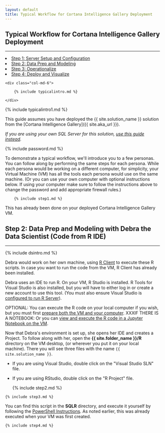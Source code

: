 ```yaml
---
layout: default
title: Typical Workflow for Cortana Intelligence Gallery Deployment
---
```



## Typical Workflow for Cortana Intelligence Gallery Deployment
---------------------------------------------------------------

<div class="row">
    <div class="col-md-6">
        <div class="toc">
        <li><a href="#step1">Step 1: Server Setup and Configuration</a></li>
        <li><a href="#step2">Step 2: Data Prep and Modeling</a></li>
        <li><a href="#step3">Step 3: Operationalize</a></li>
        <li><a href="#step4">Step 4: Deploy and Visualize</a></li>
        </div>
    </div>
    
    <div class="col-md-6">

        {% include typicalintro.md %}

    </div>
</div>

 {% include typicalintro1.md %}

This guide assumes you have deployed the {{ site.solution_name }} solution from the [Cortana Intelligence Gallery]({{ site.aka_url }}).  

*If you are using your own SQL Server for this solution, [use this guide instead](Typical_Workflow.html).*

{% include password.md %}

To demonstrate a typical workflow, we'll introduce you to a few personas.  You can follow along by performing the same steps for each persona.  While each persona would be working on a different computer, for simplicity, your Virtual Machine (VM) has all the tools each persona would use on the same machine.  (Or you can use your own computer with optional instructions below.  If using your computer make sure to follow the instructions above to change the password and add appropriate firewall rules.)

 <a name="step1" id="step1"></a>
        
        {% include step1.md %}

This has already been done on your deployed Cortana Intelligence Gallery VM.

 <a name="step2" id="step2"></a>

## Step 2: Data Prep and Modeling with Debra the Data Scientist (Code from R IDE)
------------------------------------------------------------------

{% include dsintro.md %}


Debra would work on her own machine, using  [R Client](https://msdn.microsoft.com/en-us/microsoft-r/install-r-client-windows) to execute these R scripts. In case you want to run the code from the VM, R Client has already been installed.

Debra uses an IDE to run R. On your VM, R Studio is installed.  R Tools for Visual Studio is also installed, but you will have to either log in or create a new account to use this tool. (You must also ensure Visual Studio is [configured to run R Server](rtvs.html)). 
  
OPTIONAL: You can execute the R code on your local computer if you wish, but you must first  <a href="local.html">prepare both the VM and your computer</a>.  XXXIF THERE IS A NOTEBOOK: Or you can <a href="jupyter.html">view and execute the R code in a Jupyter Notebook on the VM</a>.

Now that Debra's environment is set up, she  opens her IDE and creates a Project.  To follow along with her, open the **{{ site.folder_name }}/R** directory on the VM desktop, (or wherever you put it on your local machine).  There you will see three files with the name `{{ site.solution_name }}`.

* If you are using Visual Studio, double click on the "Visual Studio SLN" file.
* If you are using RStudio, double click on the "R Project" file.

    {% include step2.md %}

 <a name="step3" id="step3"></a>

    {% include step3.md %}

You can find this script in the **SQLR** directory, and execute it yourself by following the [PowerShell Instructions](Powershell_Instructions.html).  As noted earlier, this was already executed when your VM was first created.  

 <a name="step4" id="step4"></a>

    {% include step4.md %}
